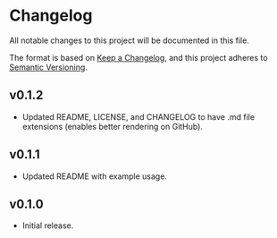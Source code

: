 # Changelog

All notable changes to this project will be documented in this file.

The format is based on [Keep a Changelog](https://keepachangelog.com/en/1.1.0/),
and this project adheres to [Semantic Versioning](https://semver.org/spec/v2.0.0.html).

## v0.1.2
- Updated README, LICENSE, and CHANGELOG to have .md file extensions (enables better rendering on GitHub).

## v0.1.1
- Updated README with example usage.

## v0.1.0
- Initial release.